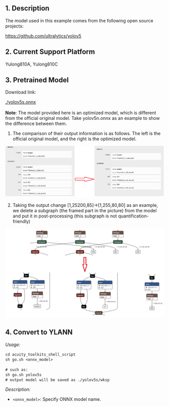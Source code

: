 ## 1. Description

The model used in this example comes from the following open source projects:  

https://github.com/ultralytics/yolov5



## 2. Current Support Platform

Yulong810A, Yulong810C
## 3. Pretrained Model

Download link: 

[./yolov5s.onnx](https://github.com/Zhaonb/orbita_model_zoo/blob/main/examples/yolov5s/model/yolov5s.onnx)<br />  
**Note**: The model provided here is an optimized model, which is different from the official original model. Take yolov5n.onnx as an example to show the difference between them.

1. The comparison of their output information is as follows. The left is the official original model, and the right is the optimized model.

<div align=center>
  <img src="./model_comparison/yolov5_output_comparison.jpg" alt="Image">
</div>

2. Taking the output change [1,25200,85]->[1,255,80,80] as an example, we delete a subgraph (the framed part in the picture) from the model and put it in post-processing (this subgraph is not quantification-friendly)

<div align=center>
  <img src="./model_comparison/yolov5_graph_comparison.jpg" alt="Image">
</div>


## 4. Convert to YLANN

*Usage:*

```shell
cd acuity_toolkits_shell_script
sh go.sh <onnx_model>

# such as: 
sh go.sh yolov5s
# output model will be saved as ./yolov5s/wksp
```

*Description:*

- `<onnx_model>`: Specify ONNX model name.

